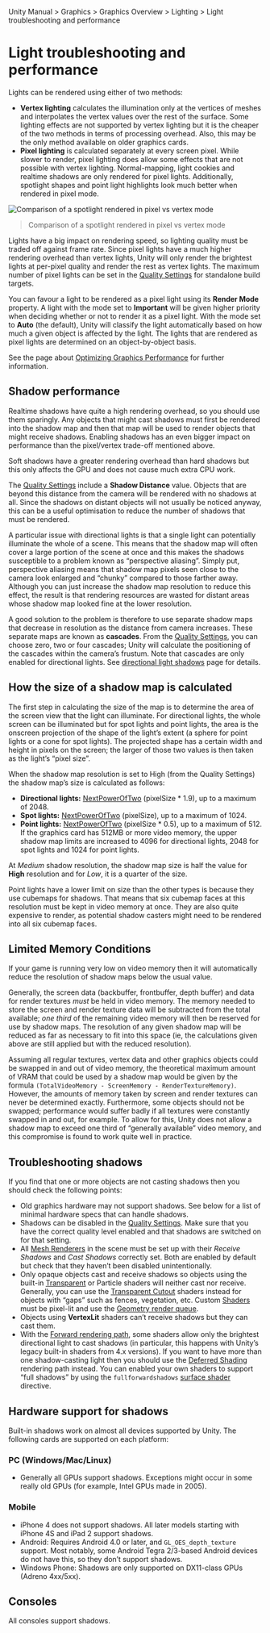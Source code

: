 Unity Manual > Graphics > Graphics Overview > Lighting > Light troubleshooting and performance

# Light troubleshooting and performance

Lights can be rendered using either of two methods:

* **Vertex lighting** calculates the illumination only at the vertices of meshes and interpolates the vertex values over the rest of the surface. Some lighting effects are not supported by vertex lighting but it is the cheaper of the two methods in terms of processing overhead. Also, this may be the only method available on older graphics cards.
* **Pixel lighting** is calculated separately at every screen pixel. While slower to render, pixel lighting does allow some effects that are not possible with vertex lighting. Normal-mapping, light cookies and realtime shadows are only rendered for pixel lights. Additionally, spotlight shapes and point light highlights look much better when rendered in pixel mode.

![Comparison of a spotlight rendered in pixel vs vertex mode](http://docs.unity3d.com/uploads/Main/LightPixVertComp.svg)
> Comparison of a spotlight rendered in pixel vs vertex mode

Lights have a big impact on rendering speed, so lighting quality must be traded off against frame rate. Since pixel lights have a much higher rendering overhead than vertex lights, Unity will only render the brightest lights at per-pixel quality and render the rest as vertex lights. The maximum number of pixel lights can be set in the [Quality Settings](http://docs.unity3d.com/Manual/class-QualitySettings.html) for standalone build targets.

You can favour a light to be rendered as a pixel light using its **Render Mode** property. A light with the mode set to **Important** will be given higher priority when deciding whether or not to render it as a pixel light. With the mode set to **Auto** (the default), Unity will classify the light automatically based on how much a given object is affected by the light. The lights that are rendered as pixel lights are determined on an object-by-object basis.

See the page about [Optimizing Graphics Performance](http://docs.unity3d.com/Manual/OptimizingGraphicsPerformance.html) for further information.

## Shadow performance

Realtime shadows have quite a high rendering overhead, so you should use them sparingly. Any objects that might cast shadows must first be rendered into the shadow map and then that map will be used to render objects that might receive shadows. Enabling shadows has an even bigger impact on performance than the pixel/vertex trade-off mentioned above.

Soft shadows have a greater rendering overhead than hard shadows but this only affects the GPU and does not cause much extra CPU work.

The [Quality Settings](http://docs.unity3d.com/Manual/class-QualitySettings.html) include a **Shadow Distance** value. Objects that are beyond this distance from the camera will be rendered with no shadows at all. Since the shadows on distant objects will not usually be noticed anyway, this can be a useful optimisation to reduce the number of shadows that must be rendered.

A particular issue with directional lights is that a single light can potentially illuminate the whole of a scene. This means that the shadow map will often cover a large portion of the scene at once and this makes the shadows susceptible to a problem known as “perspective aliasing”. Simply put, perspective aliasing means that shadow map pixels seen close to the camera look enlarged and “chunky” compared to those farther away. Although you can just increase the shadow map resolution to reduce this effect, the result is that rendering resources are wasted for distant areas whose shadow map looked fine at the lower resolution.

A good solution to the problem is therefore to use separate shadow maps that decrease in resolution as the distance from camera increases. These separate maps are known as **cascades**. From the [Quality Settings](http://docs.unity3d.com/Manual/class-QualitySettings.html), you can choose zero, two or four cascades; Unity will calculate the positioning of the cascades within the camera’s frustum. Note that cascades are only enabled for directional lights. See [directional light shadows](http://docs.unity3d.com/Manual/DirLightShadows.html) page for details.

## How the size of a shadow map is calculated

The first step in calculating the size of the map is to determine the area of the screen view that the light can illuminate. For directional lights, the whole screen can be illuminated but for spot lights and point lights, the area is the onscreen projection of the shape of the light’s extent (a sphere for point lights or a cone for spot lights). The projected shape has a certain width and height in pixels on the screen; the larger of those two values is then taken as the light’s “pixel size”.

When the shadow map resolution is set to High (from the Quality Settings) the shadow map’s size is calculated as follows:

* **Directional lights:** [NextPowerOfTwo](http://docs.unity3d.com/ScriptReference/Mathf.NextPowerOfTwo.html) (pixelSize * 1.9), up to a maximum of 2048.
* **Spot lights:** [NextPowerOfTwo](http://docs.unity3d.com/ScriptReference/Mathf.NextPowerOfTwo.html) (pixelSize), up to a maximum of 1024.
* **Point lights:** [NextPowerOfTwo](http://docs.unity3d.com/ScriptReference/Mathf.NextPowerOfTwo.html) (pixelSize * 0.5), up to a maximum of 512.
If the graphics card has 512MB or more video memory, the upper shadow map limits are increased to 4096 for directional lights, 2048 for spot lights and 1024 for point lights.

At *Medium* shadow resolution, the shadow map size is half the value for **High** resolution and for *Low*, it is a quarter of the size.

Point lights have a lower limit on size than the other types is because they use cubemaps for shadows. That means that six cubemap faces at this resolution must be kept in video memory at once. They are also quite expensive to render, as potential shadow casters might need to be rendered into all six cubemap faces.

## Limited Memory Conditions

If your game is running very low on video memory then it will automatically reduce the resolution of shadow maps below the usual value.

Generally, the screen data (backbuffer, frontbuffer, depth buffer) and data for render textures *must* be held in video memory. The memory needed to store the screen and render texture data will be subtracted from the total available; *one third* of the remaining video memory will then be reserved for use by shadow maps. The resolution of any given shadow map will be reduced as far as necessary to fit into this space (ie, the calculations given above are still applied but with the reduced resolution).

Assuming all regular textures, vertex data and other graphics objects could be swapped in and out of video memory, the theoretical maximum amount of VRAM that could be used by a shadow map would be given by the formula `(TotalVideoMemory - ScreenMemory - RenderTextureMemory)`. However, the amounts of memory taken by screen and render textures can never be determined exactly. Furthermore, some objects should not be swapped; performance would suffer badly if all textures were constantly swapped in and out, for example. To allow for this, Unity does not allow a shadow map to exceed one third of “generally available” video memory, and this compromise is found to work quite well in practice.

## Troubleshooting shadows

If you find that one or more objects are not casting shadows then you should check the following points:

* Old graphics hardware may not support shadows. See below for a list of minimal hardware specs that can handle shadows.
* Shadows can be disabled in the [Quality Settings](http://docs.unity3d.com/Manual/class-QualitySettings.html). Make sure that you have the correct quality level enabled and that shadows are switched on for that setting.
* All [Mesh Renderers](http://docs.unity3d.com/Manual/class-MeshRenderer.html) in the scene must be set up with their *Receive Shadows* and *Cast Shadows* correctly set. Both are enabled by default but check that they haven’t been disabled unintentionally.
* Only opaque objects cast and receive shadows so objects using the built-in [Transparent](http://docs.unity3d.com/Manual/shader-TransparentFamily.html) or Particle shaders will neither cast nor receive. Generally, you can use the [Transparent Cutout](http://docs.unity3d.com/Manual/shader-TransparentCutoutFamily.html) shaders instead for objects with “gaps” such as fences, vegetation, etc. Custom [Shaders](http://docs.unity3d.com/Manual/Shaders.html) must be pixel-lit and use the [Geometry render queue](http://docs.unity3d.com/Manual/SL-SubShaderTags.html).
* Objects using **VertexLit** shaders can’t receive shadows but they can cast them.
* With the [Forward rendering path](http://docs.unity3d.com/Manual/RenderTech-ForwardRendering.html), some shaders allow only the brightest directional light to cast shadows (in particular, this happens with Unity’s legacy built-in shaders from 4.x versions). If you want to have more than one shadow-casting light then you should use the [Deferred Shading](http://docs.unity3d.com/Manual/RenderTech-DeferredShading.html) rendering path instead. You can enabled your own shaders to support “full shadows” by using the `fullforwardshadows` [surface shader](http://docs.unity3d.com/Manual/SL-SurfaceShaders.html) directive.

## Hardware support for shadows

Built-in shadows work on almost all devices supported by Unity. The following cards are supported on each platform:

### PC (Windows/Mac/Linux)

* Generally all GPUs support shadows. Exceptions might occur in some really old GPUs (for example, Intel GPUs made in 2005).

### Mobile

* iPhone 4 does not support shadows. All later models starting with iPhone 4S and iPad 2 support shadows.
* Android: Requires Android 4.0 or later, and `GL_OES_depth_texture` support. Most notably, some Android Tegra 2/3-based Android devices do not have this, so they don’t support shadows.
* Windows Phone: Shadows are only supported on DX11-class GPUs (Adreno 4xx/5xx).

## Consoles

All consoles support shadows.
